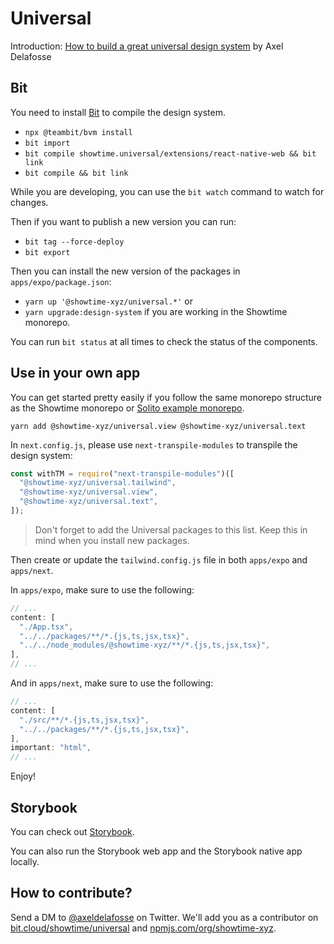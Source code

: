 # Universal

Introduction: [How to build a great universal design system](https://axeldelafosse.com/blog/universal-design-system) by Axel Delafosse

## Bit

You need to install [Bit](https://bit.dev) to compile the design system.

- `npx @teambit/bvm install`
- `bit import`
- `bit compile showtime.universal/extensions/react-native-web && bit link`
- `bit compile && bit link`

While you are developing, you can use the `bit watch` command to watch for changes.

Then if you want to publish a new version you can run:

- `bit tag --force-deploy`
- `bit export`

Then you can install the new version of the packages in `apps/expo/package.json`:

- `yarn up '@showtime-xyz/universal.*'`
  or
- `yarn upgrade:design-system` if you are working in the Showtime monorepo.

You can run `bit status` at all times to check the status of the components.

## Use in your own app

You can get started pretty easily if you follow the same monorepo structure as the Showtime monorepo or [Solito example monorepo](https://github.com/nandorojo/solito/tree/master/example-monorepos/with-tailwind).

`yarn add @showtime-xyz/universal.view @showtime-xyz/universal.text`

In `next.config.js`, please use `next-transpile-modules` to transpile the design system:

```js
const withTM = require("next-transpile-modules")([
  "@showtime-xyz/universal.tailwind",
  "@showtime-xyz/universal.view",
  "@showtime-xyz/universal.text",
]);
```

> Don't forget to add the Universal packages to this list. Keep this in mind when you install new packages.

Then create or update the `tailwind.config.js` file in both `apps/expo` and `apps/next`.

In `apps/expo`, make sure to use the following:

```js
// ...
content: [
  "./App.tsx",
  "../../packages/**/*.{js,ts,jsx,tsx}",
  "../../node_modules/@showtime-xyz/**/*.{js,ts,jsx,tsx}",
],
// ...
```

And in `apps/next`, make sure to use the following:

```js
// ...
content: [
  "./src/**/*.{js,ts,jsx,tsx}",
  "../../packages/**/*.{js,ts,jsx,tsx}",
],
important: "html",
// ...
```

Enjoy!

## Storybook

You can check out [Storybook](https://universal.showtime.xyz).

You can also run the Storybook web app and the Storybook native app locally.

## How to contribute?

Send a DM to [@axeldelafosse](https://twitter.com/axeldelafosse) on Twitter.
We'll add you as a contributor on
[bit.cloud/showtime/universal](https://bit.cloud/showtime/universal)
and [npmjs.com/org/showtime-xyz](https://npmjs.com/org/showtime-xyz).
